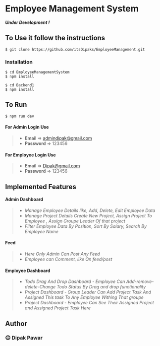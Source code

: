 # Employee Management System

**_Under Development !_**

## To Use it follow the instructions

```
$ git clone https://github.com/itsDipaks/EmployeeManagement.git
```

### Installation
 
```
$ cd EmployeeManagementSystem
$ npm install
```

```
$ cd Backend1
$ npm install

```

## To Run

```
$ npm run dev

```

#### For Admin Login Use

> - **Email** => admindipak@gmail.com
> - **Password** => 123456

#### For Employee Login Use

> - **Email** => Dipak@gmail.com
> - **Password** => 123456

## Implemented Features

#### Admin Dashboard

> - _Manage Employee Details like, Add, Delete, Edit Employee Data_
> - _Manage Project Details Create New Project, Assign Project To Employee , Assign Groupe Leader Of that project_
> - _Filter Employee Data By Position, Sort By Salary, Search By Employee Name_

#### Feed

> - _Here Only Admin Can Post Any Feed_
> - _Employee can Comment, like On feed/post_

#### Employee Dashboard

> - _Todo Drag And Drop Dashboard - Employee Can Add-remove-delete-Change Todo Status By Drag and drop functionality_
> - _Project Dashboard - Group Leader Can Add Project Task And Assigned This task To Any Employee Withing That groupe_
> - _Project Dashboard - Employee Can See Their Assigned Project and Assigned Project Task Here_

<!-- ## Pending Features -->

## Author

### 😊 Dipak Pawar
